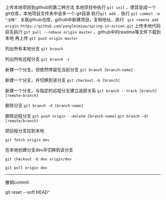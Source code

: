 上传本地项目到github的第二种方法
本地项目中执行 `git init` ，使其变成一个git仓库，本地项目文件夹中会多一个.git目录
执行`git add .`
执行 `git commit -m "注释" `
关联github仓库，github中新建项目，复制地址，执行
` git remote add origin https://github.com/yangleimiao/spring-in-action.git` 
上传本地代码前先执行
`git pull --rebase origin master` ，github中的readme等文件下载到本地
再上传 `git push origin master`

列出所有本地分支
`git branch`

列出所有远程分支 
`git branch -r `

新建一个分支，但依然停留在当前分支
`git branch [branch-name]`

新建一个分支，并切换到该分支
`git checkout -b [branch]`

新建一个分支，与指定的远程分支建立追踪关系
`git branch --track [branch] [remote-branch]`

删除分支
`git branch -d [branch-name]`

删除远程分支
`git push origin --delete [branch-name]`
`git branch -dr [remote/branch]`





把远程分支拉到本地

`git fetch origin dev`

在本地创建分支dev并切换到该分支

`git checkout -b dev origin/dev`



`git pull origin dev`





---

撤销commit

git reset --soft HEAD^









